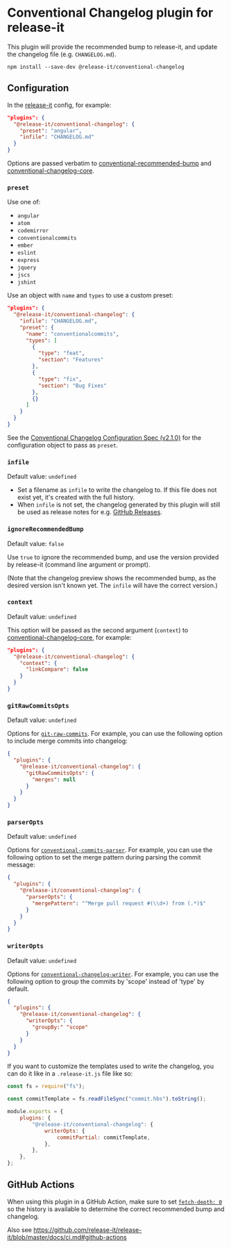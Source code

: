 # Conventional Changelog plugin for release-it

This plugin will provide the recommended bump to release-it, and update the changelog file (e.g. `CHANGELOG.md`).

```
npm install --save-dev @release-it/conventional-changelog
```

## Configuration

In the [release-it](https://github.com/release-it/release-it) config, for example:

```json
"plugins": {
  "@release-it/conventional-changelog": {
    "preset": "angular",
    "infile": "CHANGELOG.md"
  }
}
```

Options are passed verbatim to
[conventional-recommended-bump](https://github.com/conventional-changelog/conventional-changelog/tree/master/packages/conventional-recommended-bump#readme)
and
[conventional-changelog-core](https://github.com/conventional-changelog/conventional-changelog/tree/master/packages/conventional-changelog-core#api).

### `preset`

Use one of:

- `angular`
- `atom`
- `codemirror`
- `conventionalcommits`
- `ember`
- `eslint`
- `express`
- `jquery`
- `jscs`
- `jshint`

Use an object with `name` and `types` to use a custom preset:

```json
"plugins": {
  "@release-it/conventional-changelog": {
    "infile": "CHANGELOG.md",
    "preset": {
      "name": "conventionalcommits",
      "types": [
        {
          "type": "feat",
          "section": "Features"
        },
        {
          "type": "fix",
          "section": "Bug Fixes"
        },
        {}
      ]
    }
  }
}
```

See the
[Conventional Changelog Configuration Spec (v2.1.0)](https://github.com/conventional-changelog/conventional-changelog-config-spec/blob/master/versions/2.1.0/README.md)
for the configuration object to pass as `preset`.

### `infile`

Default value: `undefined`

- Set a filename as `infile` to write the changelog to. If this file does not exist yet, it's created with the full
  history.
- When `infile` is not set, the changelog generated by this plugin will still be used as release notes for e.g.
  [GitHub Releases](https://github.com/release-it/release-it/blob/master/docs/github-releases.md).

### `ignoreRecommendedBump`

Default value: `false`

Use `true` to ignore the recommended bump, and use the version provided by release-it (command line argument or prompt).

(Note that the changelog preview shows the recommended bump, as the desired version isn't known yet. The `infile` will
have the correct version.)

### `context`

Default value: `undefined`

This option will be passed as the second argument (`context`) to
[conventional-changelog-core](https://github.com/conventional-changelog/conventional-changelog/tree/master/packages/conventional-changelog-core#context),
for example:

```json
"plugins": {
  "@release-it/conventional-changelog": {
    "context": {
      "linkCompare": false
    }
  }
}
```

### `gitRawCommitsOpts`

Default value: `undefined`

Options for
[`git-raw-commits`](https://github.com/conventional-changelog/conventional-changelog/tree/master/packages/git-raw-commits#api).
For example, you can use the following option to include merge commits into changelog:

```json
{
  "plugins": {
    "@release-it/conventional-changelog": {
      "gitRawCommitsOpts": {
        "merges": null
      }
    }
  }
}
```

### `parserOpts`

Default value: `undefined`

Options for
[`conventional-commits-parser`](https://github.com/conventional-changelog/conventional-changelog/tree/master/packages/conventional-commits-parser#api).
For example, you can use the following option to set the merge pattern during parsing the commit message:

```json
{
  "plugins": {
    "@release-it/conventional-changelog": {
      "parserOpts": {
        "mergePattern": "^Merge pull request #(\\d+) from (.*)$"
      }
    }
  }
}
```

### `writerOpts`

Default value: `undefined`

Options for
[`conventional-changelog-writer`](https://github.com/conventional-changelog/conventional-changelog/tree/master/packages/conventional-changelog-writer#api).
For example, you can use the following option to group the commits by 'scope' instead of 'type' by default.

```json
{
  "plugins": {
    "@release-it/conventional-changelog": {
      "writerOpts": {
        "groupBy:" "scope"
      }
    }
  }
}
```

If you want to customize the templates used to write the changelog, you can do it like in a ``.release-it.js`` file like so:

```js
const fs = require("fs");

const commitTemplate = fs.readFileSync("commit.hbs").toString();

module.exports = {
    plugins: {
        "@release-it/conventional-changelog": {
            writerOpts: {
                commitPartial: commitTemplate,
            },
        },
    },
};
```


## GitHub Actions

When using this plugin in a GitHub Action, make sure to set
[`fetch-depth: 0`](https://github.com/actions/checkout#fetch-all-history-for-all-tags-and-branches) so the history is
available to determine the correct recommended bump and changelog.

Also see https://github.com/release-it/release-it/blob/master/docs/ci.md#github-actions
